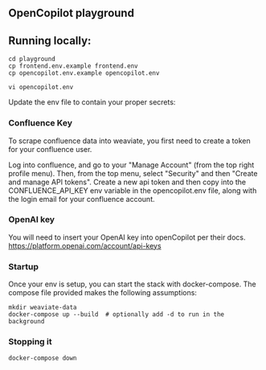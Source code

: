 OpenCopilot playground
---


## Running locally:

```shell
cd playground
cp frontend.env.example frontend.env
cp opencopilot.env.example opencopilot.env

vi opencopilot.env
```
Update the env file to contain your proper secrets:


### Confluence Key

To scrape confluence data into weaviate, you first need to create a token for your confluence user. 

Log into confluence, and go to your "Manage Account" (from the top right profile menu). Then, from the
top menu, select "Security" and then "Create and manage API tokens". Create a new api token and then
copy into the CONFLUENCE_API_KEY env variable in the opencopilot.env file, along with the login email
for your confluence account.

### OpenAI key
You will need to insert your OpenAI key into openCopilot per their docs. https://platform.openai.com/account/api-keys

### Startup

Once your env is setup, you can start the stack with docker-compose. The compose file provided makes the following assumptions:

```shell
mkdir weaviate-data
docker-compose up --build  # optionally add -d to run in the background

```

### Stopping it
```shell
docker-compose down
```